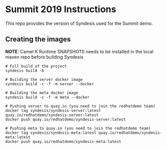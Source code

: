 # Summit 2019 Instructions

This repo provides the version of Syndesis used for the Summit demo.

## Creating the images

**NOTE**: Camel K Runtime SNAPSHOTS needs to be installed in the local maven repo before building Syndesis 

```
# Full build of the project
syndesis build -b

# Building the server docker image
syndesis build -c -f -m server --docker

# Building the meta docker image
syndesis build -c -f -m meta --docker

# Pushing server to quay.io (you need to join the redhatdemo team)
docker tag syndesis/syndesis-server:latest quay.io/redhatdemo/syndesis-server:latest
docker push quay.io/redhatdemo/syndesis-server:latest

# Pushing meta to quay.io (you need to join the redhatdemo team)
docker tag syndesis/syndesis-meta:latest quay.io/redhatdemo/syndesis-meta:latest
docker push quay.io/redhatdemo/syndesis-meta:latest
```
